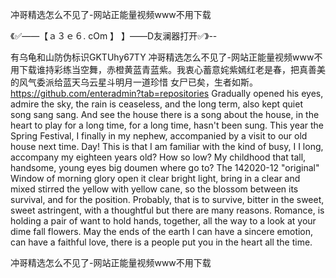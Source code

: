 冲哥精选怎么不见了-网站正能量视频www不用下载

《✅——【ａ３ｅ６. cOm 】 】——D友澜器打开✅》--

有乌龟和山防伪标识GKTUhy67TY
冲哥精选怎么不见了-网站正能量视频www不用下载谁持彩练当空舞，赤橙黄蓝青蓝紫。我衷心蓄意姹紫嫣红老是春，把真善美的风气委派给蓝天乌云星斗明月一道珍惜
女尸已矣，生者如斯。
https://github.com/enteradmin?tab=repositories
Gradually opened his eyes, admire the sky, the rain is ceaseless, and the long term, also kept quiet song sang sang.
And see the house there is a song about the house, in the heart to play for a long time, for a long time, hasn't been sung.
This year the Spring Festival, I finally in my nephew, accompanied by a visit to our old house next time.
Day!
This is that I am familiar with the kind of busy, I I long, accompany my eighteen years old?
How so low?
My childhood that tall, handsome, young eyes big doumen where go to?
The 142020-12 "original"
Window of morning glory open it clear bright light, bring in a clear and mixed stirred the yellow with yellow cane, so the blossom between its survival, and for the position.
Probably, that is to survive, bitter in the sweet, sweet astringent, with a thoughtful but there are many reasons.
Romance, is holding a pair of want to hold hands, together, all the way to a look at your dime fall flowers.
May the ends of the earth I can have a sincere emotion, can have a faithful love, there is a people put you in the heart all the time.




冲哥精选怎么不见了-网站正能量视频www不用下载
